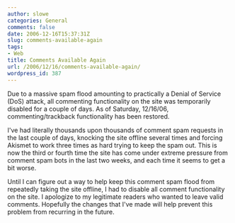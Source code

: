```yaml
---
author: slowe
categories: General
comments: false
date: 2006-12-16T15:37:31Z
slug: comments-available-again
tags:
- Web
title: Comments Available Again
url: /2006/12/16/comments-available-again/
wordpress_id: 387
---
```


Due to a massive spam flood amounting to practically a Denial of Service (DoS) attack, all commenting functionality on the site was temporarily disabled for a couple of days. As of Saturday, 12/16/06, commenting/trackback functionality has been restored.

I've had literally thousands upon thousands of comment spam requests in the last couple of days, knocking the site offline several times and forcing Akismet to work three times as hard trying to keep the spam out. This is now the third or fourth time the site has come under extreme pressure from comment spam bots in the last two weeks, and each time it seems to get a bit worse.

Until I can figure out a way to help keep this comment spam flood from repeatedly taking the site offline, I had to disable all comment functionality on the site. I apologize to my legitimate readers who wanted to leave valid comments. Hopefully the changes that I've made will help prevent this problem from recurring in the future.

